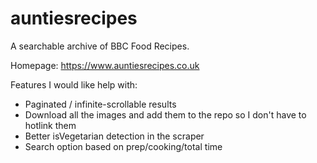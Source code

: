 # auntiesrecipes
A searchable archive of BBC Food Recipes.

Homepage: https://www.auntiesrecipes.co.uk

Features I would like help with:

* Paginated / infinite-scrollable results
* Download all the images and add them to the repo so I don't have to hotlink them
* Better isVegetarian detection in the scraper
* Search option based on prep/cooking/total time